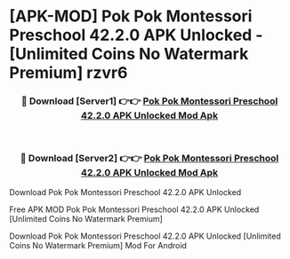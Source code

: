 # [APK-MOD] Pok Pok Montessori Preschool 42.2.0 APK Unlocked - [Unlimited Coins No Watermark Premium] rzvr6



<div align="center">
<h3>🔴 Download [Server1] 👉👉 <a href="https://momento.my/?title=Pok_Pok_Montessori_Preschool_42.2.0_APK_Unlocked">Pok Pok Montessori Preschool 42.2.0 APK Unlocked Mod Apk</a></h3><br>

<h3>🔴 Download [Server2] 👉👉 <a href="https://momento.my/?title=Pok_Pok_Montessori_Preschool_42.2.0_APK_Unlocked">Pok Pok Montessori Preschool 42.2.0 APK Unlocked Mod Apk</a></h3>
</div>



Download Pok Pok Montessori Preschool 42.2.0 APK Unlocked 

Free APK MOD Pok Pok Montessori Preschool 42.2.0 APK Unlocked [Unlimited Coins No Watermark Premium]

Download Pok Pok Montessori Preschool 42.2.0 APK Unlocked [Unlimited Coins No Watermark Premium] Mod For Android
